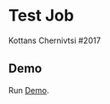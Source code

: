 # Test Job

Kottans Chernivtsi #2017

## Demo

Run [Demo](https://andruha1501.github.io/test-job/).

